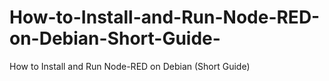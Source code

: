 # How-to-Install-and-Run-Node-RED-on-Debian-Short-Guide-
How to Install and Run Node-RED on Debian (Short Guide)

